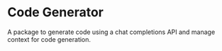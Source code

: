 # Code Generator
A package to generate code using a chat completions API and manage context for code generation.